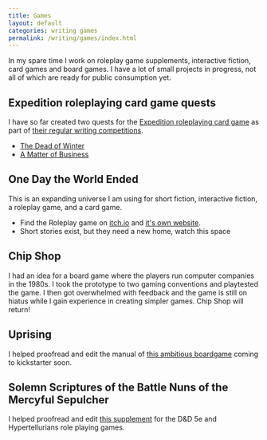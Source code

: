 ```yaml
---
title: Games
layout: default
categories: writing games
permalink: /writing/games/index.html
---
```


In my spare time I work on roleplay game supplements, interactive fiction, card games and board games. I have a lot of small projects in progress, not all of which are ready for public consumption yet.

## Expedition roleplaying card game quests

I have so far created two quests for the [Expedition roleplaying card game](https://expeditiongame.com) as part of [their regular writing competitions](https://expeditiongame.com/writing-contests).

-   [The Dead of Winter](https://app.expeditiongame.com/#1zVbhCh8byT7GP0c3vW0c3dHn7n-YDxSb)
-   [A Matter of Business](https://app.expeditiongame.com/#1j94feqcgTE841zpLzdbYJybWWQrMFMZx)

## One Day the World Ended

This is an expanding universe I am using for short fiction, interactive fiction, a roleplay game, and a card game.

-   Find the Roleplay game on [itch.io](https://chrischinchilla.itch.io/one-day-the-world-ended) and [it's own website](https://onedaytheworldended.com/).
-   Short stories exist, but they need a new home, watch this space

## Chip Shop

I had an idea for a board game where the players run computer companies in the 1980s. I took the prototype to two gaming conventions and playtested the game. I then got overwhelmed with feedback and the game is still on hiatus while I gain experience in creating simpler games. Chip Shop will return!

## Uprising

I helped proofread and edit the manual of [this ambitious boardgame](https://uprising.nemesis.games/) coming to kickstarter soon.

## Solemn Scriptures of the Battle Nuns of the Mercyful Sepulcher

I helped proofread and edit [this supplement](https://mottokrosh.com/machinations/solemn-scriptures/) for the D&D 5e and Hypertellurians role playing games.